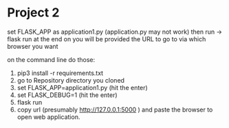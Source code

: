 # Project 2
set FLASK_APP as application1.py (application.py may not work)
then run -> flask run
at the end on you will be provided the URL to go to via which browser you want

on the command line do those:
1. pip3 install -r requirements.txt
2. go to Repository directory you cloned
3. set FLASK_APP=application1.py (hit the enter)
4. set FLASK_DEBUG=1 (hit the enter)
5. flask run
6. copy url (presumably http://127.0.0.1:5000 ) and paste the browser to open web application.
